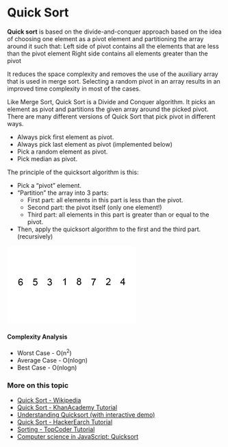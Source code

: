 # Quick Sort

**Quick sort** is based on the divide-and-conquer approach based on the idea of choosing one element as a pivot element and partitioning the array around it such that: Left side of pivot contains all the elements that are less than the pivot element Right side contains all elements greater than the pivot

It reduces the space complexity and removes the use of the auxiliary array that is used in merge sort. Selecting a random pivot in an array results in an improved time complexity in most of the cases.

Like Merge Sort, Quick Sort is a Divide and Conquer algorithm. It picks an element as pivot and partitions the given array around the picked pivot. There are many different versions of Quick Sort that pick pivot in different ways.

- Always pick first element as pivot.
- Always pick last element as pivot (implemented below)
- Pick a random element as pivot.
- Pick median as pivot.

The principle of the quicksort algorithm is this:

- Pick a “pivot” element.
- “Partition” the array into 3 parts:
    - First part: all elements in this part is less than the pivot.
    - Second part: the pivot itself (only one element!)
    - Third part: all elements in this part is greater than or equal to the pivot.
- Then, apply the quicksort algorithm to the first and the third part. (recursively)

![Quick Sort](./images/quick-sort.gif)

#### Complexity Analysis
- Worst Case - O(n<sup>2</sup>)
- Average Case - O(nlogn)
- Best Case - O(nlogn)

### More on this topic
- [Quick Sort - Wikipedia](https://en.wikipedia.org/wiki/Quicksort)
- [Quick Sort - KhanAcademy Tutorial](https://www.khanacademy.org/computing/computer-science/algorithms/quick-sort/a/overview-of-quicksort)
- [Understanding Quicksort (with interactive demo)](http://me.dt.in.th/page/Quicksort/)
- [Quick Sort - HackerEarch Tutorial](https://www.hackerearth.com/practice/algorithms/sorting/quick-sort/tutorial/)
- [Sorting - TopCoder Tutorial](https://www.topcoder.com/community/data-science/data-science-tutorials/sorting/)
- [Computer science in JavaScript: Quicksort](https://www.nczonline.net/blog/2012/11/27/computer-science-in-javascript-quicksort/)
